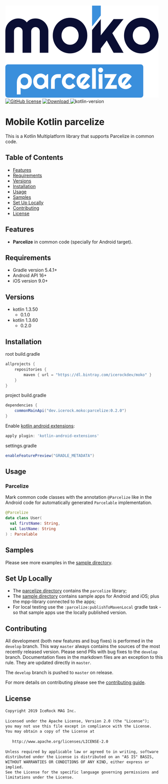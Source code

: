 ![moko-parcelize](img/logo.png)  
[![GitHub license](https://img.shields.io/badge/license-Apache%20License%202.0-blue.svg?style=flat)](http://www.apache.org/licenses/LICENSE-2.0) [![Download](https://api.bintray.com/packages/icerockdev/moko/moko-parcelize/images/download.svg) ](https://bintray.com/icerockdev/moko/moko-parcelize/_latestVersion) ![kotlin-version](https://img.shields.io/badge/kotlin-1.3.60-orange)

# Mobile Kotlin parcelize
This is a Kotlin Multiplatform library that supports Parcelize in common code.  

## Table of Contents
- [Features](#features)
- [Requirements](#requirements)
- [Versions](#versions)
- [Installation](#installation)
- [Usage](#usage)
- [Samples](#samples)
- [Set Up Locally](#setup-locally)
- [Contributing](#contributing)
- [License](#license)

## Features
- **Parcelize** in common code (specially for Android target).

## Requirements
- Gradle version 5.4.1+
- Android API 16+
- iOS version 9.0+

## Versions
- kotlin 1.3.50
  - 0.1.0
- kotlin 1.3.60
  - 0.2.0

## Installation
root build.gradle  
```groovy
allprojects {
    repositories {
        maven { url = "https://dl.bintray.com/icerockdev/moko" }
    }
}
```

project build.gradle
```groovy
dependencies {
    commonMainApi("dev.icerock.moko:parcelize:0.2.0")
}
```

Enable [kotlin android extensions](https://kotlinlang.org/docs/tutorials/android-plugin.html):
```groovy
apply plugin: 'kotlin-android-extensions'
```

settings.gradle  
```groovy
enableFeaturePreview("GRADLE_METADATA")
```

## Usage
### Parcelize
Mark common code classes with the annotation `@Parcelize` like in the Android code for automatically generated `Parcelable` implementation.
```kotlin
@Parcelize
data class User(
  val firstName: String,
  val lastName: String
) : Parcelable
```

## Samples
Please see more examples in the [sample directory](sample).

## Set Up Locally 
- The [parcelize directory](parcelize) contains the `parcelize` library;
- The [sample directory](sample) contains sample apps for Android and iOS; plus the mpp-library connected to the apps;
- For local testing use the `:parcelize:publishToMavenLocal` gradle task - so that sample apps use the locally published version.

## Contributing
All development (both new features and bug fixes) is performed in the `develop` branch. This way `master` always contains the sources of the most recently released version. Please send PRs with bug fixes to the `develop` branch. Documentation fixes in the markdown files are an exception to this rule. They are updated directly in `master`.

The `develop` branch is pushed to `master` on release.

For more details on contributing please see the [contributing guide](CONTRIBUTING.md).

## License
        
    Copyright 2019 IceRock MAG Inc.
    
    Licensed under the Apache License, Version 2.0 (the "License");
    you may not use this file except in compliance with the License.
    You may obtain a copy of the License at
    
       http://www.apache.org/licenses/LICENSE-2.0
    
    Unless required by applicable law or agreed to in writing, software
    distributed under the License is distributed on an "AS IS" BASIS,
    WITHOUT WARRANTIES OR CONDITIONS OF ANY KIND, either express or implied.
    See the License for the specific language governing permissions and
    limitations under the License.
